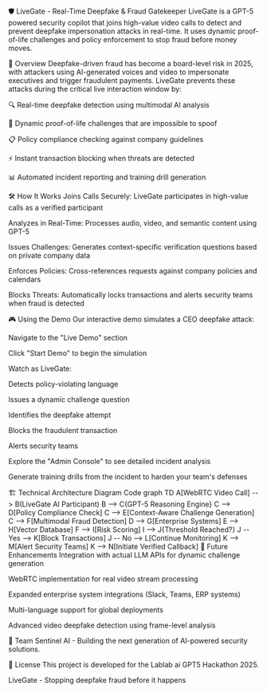 🛡️ LiveGate - Real-Time Deepfake & Fraud Gatekeeper
LiveGate is a GPT-5 powered security copilot that joins high-value video calls to detect and prevent deepfake impersonation attacks in real-time. It uses dynamic proof-of-life challenges and policy enforcement to stop fraud before money moves.


📖 Overview
Deepfake-driven fraud has become a board-level risk in 2025, with attackers using AI-generated voices and video to impersonate executives and trigger fraudulent payments. LiveGate prevents these attacks during the critical live interaction window by:

🔍 Real-time deepfake detection using multimodal AI analysis

🎯 Dynamic proof-of-life challenges that are impossible to spoof

📋 Policy compliance checking against company guidelines

⚡ Instant transaction blocking when threats are detected

📊 Automated incident reporting and training drill generation

🛠️ How It Works
Joins Calls Securely: LiveGate participates in high-value calls as a verified participant

Analyzes in Real-Time: Processes audio, video, and semantic content using GPT-5

Issues Challenges: Generates context-specific verification questions based on private company data

Enforces Policies: Cross-references requests against company policies and calendars

Blocks Threats: Automatically locks transactions and alerts security teams when fraud is detected

🎮 Using the Demo
Our interactive demo simulates a CEO deepfake attack:

Navigate to the "Live Demo" section

Click "Start Demo" to begin the simulation

Watch as LiveGate:

Detects policy-violating language

Issues a dynamic challenge question

Identifies the deepfake attempt

Blocks the fraudulent transaction

Alerts security teams

Explore the "Admin Console" to see detailed incident analysis

Generate training drills from the incident to harden your team's defenses

🏗️ Technical Architecture
Diagram
Code
graph TD
    A[WebRTC Video Call] --> B(LiveGate AI Participant)
    B --> C{GPT-5 Reasoning Engine}
    C --> D[Policy Compliance Check]
    C --> E[Context-Aware Challenge Generation]
    C --> F[Multimodal Fraud Detection]
    D --> G[Enterprise Systems]
    E --> H[Vector Database]
    F --> I[Risk Scoring]
    I --> J{Threshold Reached?}
    J -- Yes --> K[Block Transactions]
    J -- No --> L[Continue Monitoring]
    K --> M[Alert Security Teams]
    K --> N[Initiate Verified Callback]
🔮 Future Enhancements
Integration with actual LLM APIs for dynamic challenge generation

WebRTC implementation for real video stream processing

Expanded enterprise system integrations (Slack, Teams, ERP systems)

Multi-language support for global deployments

Advanced video deepfake detection using frame-level analysis

👥 Team
Sentinel AI - Building the next generation of AI-powered security solutions.

📄 License
This project is developed for the Lablab ai GPT5 Hackathon 2025.

LiveGate - Stopping deepfake fraud before it happens
